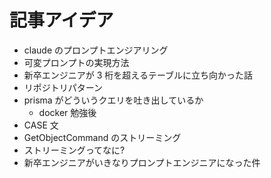 # 記事アイデア

- claude のプロンプトエンジアリング
- 可変プロンプトの実現方法
- 新卒エンジニアが 3 桁を超えるテーブルに立ち向かった話
- リポジトリパターン
- prisma がどういうクエリを吐き出しているか
  - docker 勉強後
- CASE 文
- GetObjectCommand のストリーミング
- ストリーミングってなに?
- 新卒エンジニアがいきなりプロンプトエンジニアになった件
